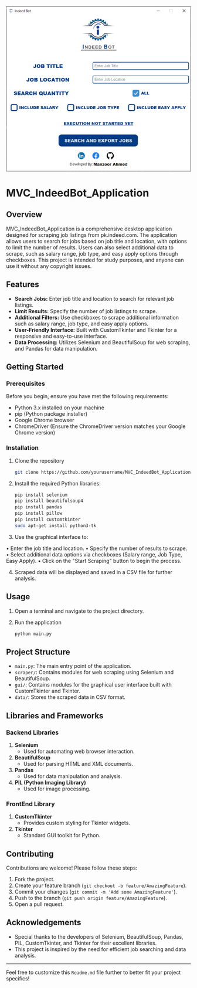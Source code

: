 ![MVC_IndeedBot_Application](Assets/Window.PNG)

# MVC_IndeedBot_Application

## Overview

MVC_IndeedBot_Application is a comprehensive desktop application designed for scraping job listings from pk.indeed.com. The application allows users to search for jobs based on job title and location, with options to limit the number of results. Users can also select additional data to scrape, such as salary range, job type, and easy apply options through checkboxes. This project is intended for study purposes, and anyone can use it without any copyright issues.

## Features

- **Search Jobs:** Enter job title and location to search for relevant job listings.
- **Limit Results:** Specify the number of job listings to scrape.
- **Additional Filters:** Use checkboxes to scrape additional information such as salary range, job type, and easy apply options.
- **User-Friendly Interface:** Built with CustomTkinter and Tkinter for a responsive and easy-to-use interface.
- **Data Processing:** Utilizes Selenium and BeautifulSoup for web scraping, and Pandas for data manipulation.

## Getting Started

### Prerequisites

Before you begin, ensure you have met the following requirements:

- Python 3.x installed on your machine
- pip (Python package installer)
- Google Chrome browser
- ChromeDriver (Ensure the ChromeDriver version matches your Google Chrome version)

### Installation

1. Clone the repository

   ```sh
   git clone https://github.com/yourusername/MVC_IndeedBot_Application.git

2. Install the required Python libraries:

   ```sh
   pip install selenium
   pip install beautifulsoup4
   pip install pandas
   pip install pillow
   pip install customtkinter
   sudo apt-get install python3-tk

3. Use the graphical interface to:

  • Enter the job title and location.
  • Specify the number of results to scrape.
  • Select additional data options via checkboxes (Salary range, Job Type, Easy Apply).
  • Click on the "Start Scraping" button to begin the process.

4. Scraped data will be displayed and saved in a CSV file for further analysis.

## Usage

1. Open a terminal and navigate to the project directory.

2. Run the application

   ```sh
   python main.py

## Project Structure

- `main.py`: The main entry point of the application.
- `scraper/`: Contains modules for web scraping using Selenium and BeautifulSoup.
- `gui/`: Contains modules for the graphical user interface built with CustomTkinter and Tkinter.
- `data/`: Stores the scraped data in CSV format.

## Libraries and Frameworks

### Backend Libraries

1. **Selenium**
   - Used for automating web browser interaction.
2. **BeautifulSoup**
   - Used for parsing HTML and XML documents.
3. **Pandas**
   - Used for data manipulation and analysis.
4. **PIL (Python Imaging Library)**
   - Used for image processing.

### FrontEnd Library

1. **CustomTkinter**
   - Provides custom styling for Tkinter widgets.
2. **Tkinter**
   - Standard GUI toolkit for Python.

## Contributing

Contributions are welcome! Please follow these steps:

1. Fork the project.
2. Create your feature branch (`git checkout -b feature/AmazingFeature`).
3. Commit your changes (`git commit -m 'Add some AmazingFeature'`).
4. Push to the branch (`git push origin feature/AmazingFeature`).
5. Open a pull request.

## Acknowledgements

- Special thanks to the developers of Selenium, BeautifulSoup, Pandas, PIL, CustomTkinter, and Tkinter for their excellent libraries.
- This project is inspired by the need for efficient job searching and data analysis.

---

Feel free to customize this `Readme.md` file further to better fit your project specifics!
